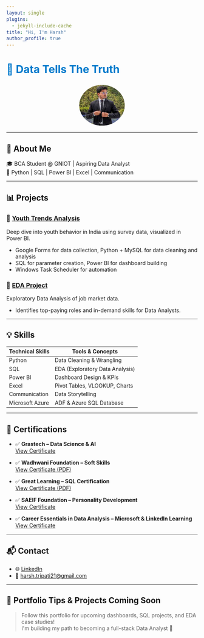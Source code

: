 ```yaml
---
layout: single
plugins:
  - jekyll-include-cache
title: "Hi, I'm Harsh"
author_profile: true
---
```


<h2 style="font-size: 28px; font-weight: bold; color: #007acc;">📢 Data Tells The Truth</h2>

<p align="center">
  <img src="https://raw.githubusercontent.com/harsh-bca/portfolio-assets/main/github_profile_pic.jpg" alt="Harsh Profile Pic" style="width: 120px; border-radius: 50%;" />
</p>

---

## 👋 About Me

🎓 BCA Student @ GNIOT | Aspiring Data Analyst  
💼 Python | SQL | Power BI | Excel | Communication

---

## 📊 Projects

### 🔹 [Youth Trends Analysis](https://github.com/harsh-bca/Youth-Trends-Analysis)
Deep dive into youth behavior in India using survey data, visualized in Power BI.  
- Google Forms for data collection, Python + MySQL for data cleaning and analysis  
- SQL for parameter creation, Power BI for dashboard building  
- Windows Task Scheduler for automation

### 🔹 [EDA Project](https://github.com/harsh-bca/EDA-Project)
Exploratory Data Analysis of job market data.  
- Identifies top-paying roles and in-demand skills for Data Analysts.

---

## 💡 Skills

| Technical Skills     | Tools & Concepts                   |
|----------------------|------------------------------------|
| Python               | Data Cleaning & Wrangling          |
| SQL                  | EDA (Exploratory Data Analysis)    |
| Power BI             | Dashboard Design & KPIs            |
| Excel                | Pivot Tables, VLOOKUP, Charts      |
| Communication        | Data Storytelling                  |
| Microsoft Azure      | ADF & Azure SQL Database           |

---

## 📜 Certifications

- ✅ **Grastech – Data Science & AI**  
  [View Certificate](https://raw.githubusercontent.com/harsh-bca/portfolio-assets/main/grastech%20certificate.jpg)

- ✅ **Wadhwani Foundation – Soft Skills**  
  [View Certificate (PDF)](https://github.com/harsh-bca/portfolio-assets/blob/main/wadhwani%20foundation%20certificate%20.pdf)

- ✅ **Great Learning – SQL Certification**  
  [View Certificate (PDF)](https://github.com/harsh-bca/portfolio-assets/blob/main/SQL%20certification%20.pdf)

- ✅ **SAEIF Foundation – Personality Development**  
  [View Certificate](https://raw.githubusercontent.com/harsh-bca/portfolio-assets/main/SAEIF%20CERTIFICATE.jpg)

- ✅ **Career Essentials in Data Analysis – Microsoft & LinkedIn Learning**  
  [View Certificate](https://github.com/harsh-bca/portfolio-assets/blob/main/CertificateOfCompletion_Career%20Essentials%20in%20Data%20Analysis%20by%20Microsoft%20and%20LinkedIn_page-0001.jpg?raw=true)

---

## 📬 Contact

- 🌐 [LinkedIn](https://www.linkedin.com/in/harsh-tripathi-64376333a)  
- 📧 [harsh.tripati21@gmail.com](mailto:harsh.tripati21@gmail.com)

---

## 📸 Portfolio Tips & Projects Coming Soon

> Follow this portfolio for upcoming dashboards, SQL projects, and EDA case studies!  
> I'm building my path to becoming a full-stack Data Analyst 🚀
